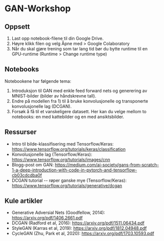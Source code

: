 # GAN-Workshop

## Oppsett

1. Last opp notebook-filene til din Google Drive.
2. Høyre klikk filen og velg Åpne med > Google Colaboratory 
3. Når du skal gjøre trening som tar lang tid bør du bytte runtime til en GPU-runtime (Runtime > Change runtime type)

## Notebooks

Notebookene har følgende tema:

1. Introduksjon til GAN med enkle feed forward nets og generering av MNIST-bilder (bilder av håndskrevne tall).
2. Endre på modellen fra 1) til å bruke konvolusjonelle og transponerte konvolusjonelle lag (DCGAN). 
3. Forsøk å få til et vanskeligere datasett. Her kan du velge mellom to notebooks: en med kattebilder og en med ansiktsbilder.

## Ressurser

- Intro til bilde-klassifisering med Tensorflow/Keras: https://www.tensorflow.org/tutorials/keras/classification
- Konvolusjonelle lag (Tensorflow/Keras): https://www.tensorflow.org/tutorials/images/cnn
- Blogg-post om GAN: https://medium.com/ai-society/gans-from-scratch-1-a-deep-introduction-with-code-in-pytorch-and-tensorflow-cb03cdcdba0f
- DCGAN tutorial -- røper ganske mye (Tensorflow/Keras): https://www.tensorflow.org/tutorials/generative/dcgan

## Kule artikler

- Generative Adversial Nets (Goodfellow, 2014): https://arxiv.org/pdf/1406.2661.pdf
- DCGAN (Radford et al, 2016): https://arxiv.org/pdf/1511.06434.pdf
- StyleGAN (Karras et al, 2019): https://arxiv.org/pdf/1812.04948.pdf
- CycleGAN (Zhu, Park et al, 2020): https://arxiv.org/pdf/1703.10593.pdf